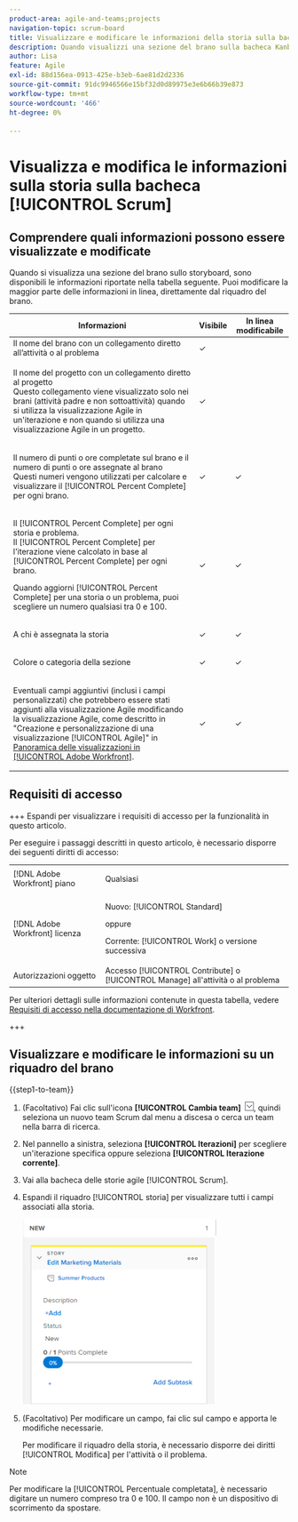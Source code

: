 ```yaml
---
product-area: agile-and-teams;projects
navigation-topic: scrum-board
title: Visualizzare e modificare le informazioni della storia sulla bacheca Scrum
description: Quando visualizzi una sezione del brano sulla bacheca Kanban, alcune informazioni sono disponibili per la modifica in linea direttamente dalla sezione del brano.
author: Lisa
feature: Agile
exl-id: 88d156ea-0913-425e-b3eb-6ae81d2d2336
source-git-commit: 91dc9946566e15bf32d0d89975e3e6b66b39e873
workflow-type: tm+mt
source-wordcount: '466'
ht-degree: 0%

---
```


# Visualizza e modifica le informazioni sulla storia sulla bacheca [!UICONTROL Scrum]

## Comprendere quali informazioni possono essere visualizzate e modificate

Quando si visualizza una sezione del brano sullo storyboard, sono disponibili le informazioni riportate nella tabella seguente. Puoi modificare la maggior parte delle informazioni in linea, direttamente dal riquadro del brano.

<table style="table-layout:auto"> 
 <col> 
 <col> 
 <col> 
 <thead> 
  <tr> 
   <th><strong>Informazioni</strong> </th> 
   <th><strong>Visibile</strong> </th> 
   <th><strong>In linea modificabile</strong> </th> 
  </tr> 
 </thead> 
 <tbody> 
  <tr> 
   <td>Il nome del brano con un collegamento diretto all’attività o al problema</td> 
   <td>✓</td> 
   <td> </td> 
  </tr> 
  <tr> 
   <td> <p>Il nome del progetto con un collegamento diretto al progetto<br>Questo collegamento viene visualizzato solo nei brani (attività padre e non sottoattività) quando si utilizza la visualizzazione Agile in un'iterazione e non quando si utilizza una visualizzazione Agile in un progetto.</p> </td> 
   <td>✓ </td> 
   <td> </td> 
  </tr> 
  <tr> 
   <td> <p>Il numero di punti o ore completate sul brano e il numero di punti o ore assegnate al brano<br>Questi numeri vengono utilizzati per calcolare e visualizzare il [!UICONTROL Percent Complete] per ogni brano.</p> </td> 
   <td>✓</td> 
   <td>✓</td> 
  </tr> 
  <tr> 
   <td> <p>Il [!UICONTROL Percent Complete] per ogni storia e problema.<br>Il [!UICONTROL Percent Complete] per l'iterazione viene calcolato in base al [!UICONTROL Percent Complete] per ogni brano.</p> <p>Quando aggiorni [!UICONTROL Percent Complete] per una storia o un problema, puoi scegliere un numero qualsiasi tra 0 e 100.</p> </td> 
   <td>✓</td> 
   <td>✓</td> 
  </tr> 
  <tr> 
   <td> <p>A chi è assegnata la storia</p> </td> 
   <td>✓</td> 
   <td>✓</td> 
  </tr> 
  <tr> 
   <td> <p>Colore o categoria della sezione</p> </td> 
   <td>✓</td> 
   <td>✓</td> 
  </tr> 
  <tr> 
   <td> <p>Eventuali campi aggiuntivi (inclusi i campi personalizzati) che potrebbero essere stati aggiunti alla visualizzazione Agile modificando la visualizzazione Agile, come descritto in "Creazione e personalizzazione di una visualizzazione [!UICONTROL Agile]" in <a href="../../../reports-and-dashboards/reports/reporting-elements/views-overview.md" class="MCXref xref">Panoramica delle visualizzazioni in [!UICONTROL Adobe Workfront]</a>.</p> </td> 
   <td>✓</td> 
   <td>✓</td> 
  </tr> 
 </tbody> 
</table>

## Requisiti di accesso

+++ Espandi per visualizzare i requisiti di accesso per la funzionalità in questo articolo.

Per eseguire i passaggi descritti in questo articolo, è necessario disporre dei seguenti diritti di accesso:

<table style="table-layout:auto"> 
 <tbody> 
  <tr> 
   <td role="rowheader">[!DNL Adobe Workfront] piano</td> 
   <td> <p>Qualsiasi</p> </td> 
  </tr> 
  <tr> 
   <td role="rowheader">[!DNL Adobe Workfront] licenza</td> 
   <td> <p>Nuovo: [!UICONTROL Standard]</p> 
   oppure
   <p>Corrente: [!UICONTROL Work] o versione successiva</p> </td> 
  </tr>
   <tr> 
   <td role="rowheader">Autorizzazioni oggetto</td> 
   <td>Accesso [!UICONTROL Contribute] o [!UICONTROL Manage] all'attività o al problema</td> 
  </tr>
 </tbody> 
</table>

Per ulteriori dettagli sulle informazioni contenute in questa tabella, vedere [Requisiti di accesso nella documentazione di Workfront](/help/quicksilver/administration-and-setup/add-users/access-levels-and-object-permissions/access-level-requirements-in-documentation.md).

+++

## Visualizzare e modificare le informazioni su un riquadro del brano

{{step1-to-team}}

1. (Facoltativo) Fai clic sull&#39;icona **[!UICONTROL Cambia team]** ![Cambia team](assets/switch-team-icon.png), quindi seleziona un nuovo team Scrum dal menu a discesa o cerca un team nella barra di ricerca.

1. Nel pannello a sinistra, seleziona **[!UICONTROL Iterazioni]** per scegliere un&#39;iterazione specifica oppure seleziona **[!UICONTROL Iterazione corrente]**.

1. Vai alla bacheca delle storie agile [!UICONTROL Scrum].
1. Espandi il riquadro [!UICONTROL storia] per visualizzare tutti i campi associati alla storia.

   ![scheda storia](assets/agile-storycard-scrum-2021-350x333.png)

1. (Facoltativo) Per modificare un campo, fai clic sul campo e apporta le modifiche necessarie.

   Per modificare il riquadro della storia, è necessario disporre dei diritti [!UICONTROL Modifica] per l&#39;attività o il problema.

>[!NOTE]
>
>Per modificare la [!UICONTROL Percentuale completata], è necessario digitare un numero compreso tra 0 e 100. Il campo non è un dispositivo di scorrimento da spostare.
